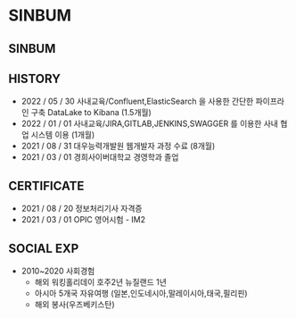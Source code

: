 # SINBUM

## SINBUM


## HISTORY
- 2022 / 05 / 30 사내교육/Confluent,ElasticSearch 을 사용한 간단한 파이프라인 구축 DataLake to Kibana (1.5개월)
- 2022 / 01 / 01 사내교육/JIRA,GITLAB,JENKINS,SWAGGER 를 이용한 사내 협업 시스템 이용 (1개월)
- 2021 / 08 / 31 대우능력개발원 웹개발자 과정 수료  (8개월)
- 2021 / 03 / 01 경희사이버대학교 경영학과 졸업 

## CERTIFICATE

- 2021 / 08 / 20 정보처리기사 자격증
- 2021 / 03 / 01 OPIC 영어시험 - IM2

## SOCIAL EXP

- 2010\~2020 사회경험
  - 해외 워킹홀리데이 호주2년 뉴질랜드 1년
  - 아시아 5개국 자유여행 (일본,인도네시아,말레이시아,태국,필리핀)
  - 해외 봉사(우즈베키스탄)
